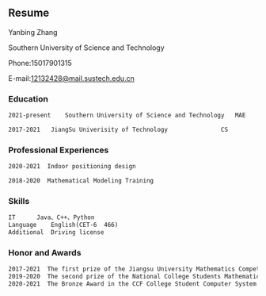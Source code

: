 ## Resume

Yanbing Zhang

Southern University of Science and Technology 

Phone:15017901315 

E-mail:12132428@mail.sustech.edu.cn 

### Education

```markdown
2021-present	Southern University of Science and Technology	MAE 

2017-2021	JiangSu Univerisity of Technology				CS 
```

### Professional Experiences

```markdown
2020-2021  Indoor positioning design 

2018-2020  Mathematical Modeling Training 
```

### Skills

```markdown
IT		Java、C++、Python 
Language	English(CET-6  466) 
Additional	Driving license 
```

### Honor and Awards

```markdown
2017-2021  The first prize of the Jiangsu University Mathematics Competition for College Students, the second prize of the Jiangsu Advanced Mathematics Competition; 
2019-2020  The second prize of the National College Students Mathematical Contest in Modeling Jiangsu Division, the third prize of the National University Computer Proficiency Challenge (Java);
2020-2021  The Bronze Award in the CCF College Student Computer System and Design Competition, and the computer programming ability test (PAT) with 87 points (full 100 points). 
```
